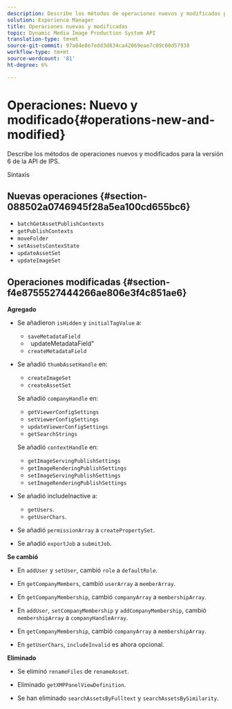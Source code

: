 ```yaml
---
description: Describe los métodos de operaciones nuevos y modificados para la versión 6 de la API de IPS.
solution: Experience Manager
title: Operaciones nuevas y modificadas
topic: Dynamic Media Image Production System API
translation-type: tm+mt
source-git-commit: 97a84e8e7edd3d834ca42069eae7c09c00d57938
workflow-type: tm+mt
source-wordcount: '81'
ht-degree: 6%

---
```



# Operaciones: Nuevo y modificado{#operations-new-and-modified}

Describe los métodos de operaciones nuevos y modificados para la versión 6 de la API de IPS.

Sintaxis

## Nuevas operaciones {#section-088502a0746945f28a5ea100cd655bc6}

* `batchGetAssetPublishContexts`
* `getPublishContexts`
* `moveFolder`
* `setAssetsContexState`
* `updateAssetSet`
* `updateImageSet`

## Operaciones modificadas {#section-f4e8755527444266ae806e3f4c851ae6}

**Agregado**

* Se añadieron `isHidden` y `initialTagValue` a:

   * `saveMetadataField`
   * ` `updateMetadataField&quot;
   * `createMetadataField`

* Se añadió `thumbAssetHandle` en:

   * `createImageSet`
   * `createAssetSet`

   Se añadió `companyHandle` en:

   * `getViewerConfigSettings`
   * `setViewerConfigSettings`
   * `updateViewerConfigSettings`
   * `getSearchStrings`

   Se añadió `contextHandle` en:

   * `getImageServingPublishSettings`
   * `getImageRenderingPublishSettings`
   * `setImageServingPublishSettings`
   * `setImageRenderingPublishSettings`



* Se añadió includeInactive a:

   * `getUsers`.
   * `getUserChars`.

* Se añadió `permissionArray` a `createPropertySet`.

* Se añadió `exportJob` a `submitJob`.

**Se cambió**

* En `addUser` y `setUser`, cambió `role` a `defaultRole`.

* En `getCompanyMembers`, cambió `userArray` a `memberArray`.

* En `getCompanyMembership`, cambió `companyArray` a `membershipArray`.

* En `addUser`, `setCompanyMembership` y `addCompanyMembership`, cambió `membershipArray` a `companyHandleArray`.

* En `getCompanyMembership`, cambió `companyArray` a `membershipArray`.

* En `getUserChars`, `includeInvalid` es ahora opcional.

**Eliminado**

* Se eliminó `renameFiles` de `renameAsset`.

* Eliminado `getXMPPanelViewDefinition`.
* Se han eliminado `searchAssetsByFulltext` y `searchAssetsBySimilarity`.

